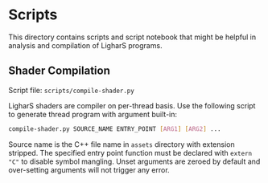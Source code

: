 # Scripts

This directory contains scripts and script notebook that might be helpful in analysis and compilation of LigharS programs.

## Shader Compilation

Script file: `scripts/compile-shader.py`

LigharS shaders are compiler on per-thread basis. Use the following script to generate thread program with argument built-in:

```bash
compile-shader.py SOURCE_NAME ENTRY_POINT [ARG1] [ARG2] ...
```

Source name is the C++ file name in `assets` directory with extension stripped. The specified entry point function must be declared with `extern "C"` to disable symbol mangling. Unset arguments are zeroed by default and over-setting arguments will not trigger any error.
